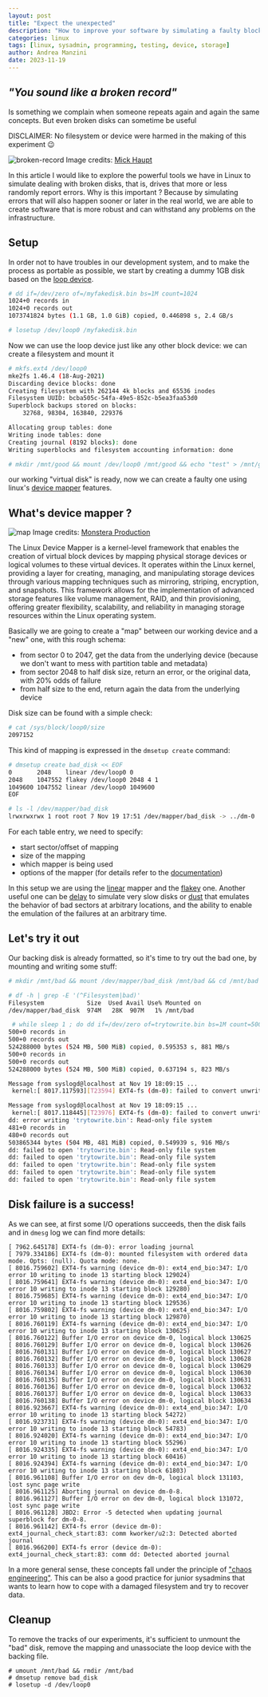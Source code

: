 ```yaml
---
layout: post
title: "Expect the unexpected"
description: "How to improve your software by simulating a faulty block device"
categories: linux
tags: [linux, sysadmin, programming, testing, device, storage]
author: Andrea Manzini
date: 2023-11-19
---
```


## *"You sound like a broken record"* 

Is something we complain when someone repeats again and again the same concepts. But even broken disks can sometime be useful 

DISCLAIMER: No filesystem or device were harmed in the making of this experiment 😉

![broken-record](/img/pexels-mick-haupt-7663550.jpg)
Image credits: [Mick Haupt](https://www.pexels.com/@mickhaupt/)


In this article I would like to explore the powerful tools we have in Linux to simulate dealing with broken disks, that is, drives that more or less randomly report errors. 
Why is this important ? Because by simulating errors that will also happen sooner or later in the real world, we are able to create software that is more robust and can withstand any problems on the infrastructure. 

## Setup

In order not to have troubles in our development system, and to make the process as portable as possible, we start by creating a dummy 1GB disk based on the [loop device](https://en.wikipedia.org/wiki/Loop_device).

```bash
# dd if=/dev/zero of=/myfakedisk.bin bs=1M count=1024
1024+0 records in
1024+0 records out
1073741824 bytes (1.1 GB, 1.0 GiB) copied, 0.446898 s, 2.4 GB/s

# losetup /dev/loop0 /myfakedisk.bin
```

Now we can use the loop device just like any other block device: we can create a filesystem and mount it

```bash
# mkfs.ext4 /dev/loop0
mke2fs 1.46.4 (18-Aug-2021)
Discarding device blocks: done                            
Creating filesystem with 262144 4k blocks and 65536 inodes
Filesystem UUID: bcba505c-54fa-49e5-852c-b5ea3faa53d0
Superblock backups stored on blocks: 
	32768, 98304, 163840, 229376

Allocating group tables: done                            
Writing inode tables: done                            
Creating journal (8192 blocks): done
Writing superblocks and filesystem accounting information: done

# mkdir /mnt/good && mount /dev/loop0 /mnt/good && echo "test" > /mnt/good/test.txt && umount /mnt/good
```

our working "virtual disk" is ready, now we can create a faulty one using linux's [device mapper](https://docs.kernel.org/admin-guide/device-mapper/index.html) features.

## What's device mapper ?

![map](/img/pexels-monstera-production-7412095.jpg)
Image credits: [Monstera Production](https://www.pexels.com/@gabby-k/)

The Linux Device Mapper is a kernel-level framework that enables the creation of virtual block devices by mapping physical storage devices or logical volumes to these virtual devices. It operates within the Linux kernel, providing a layer for creating, managing, and manipulating storage devices through various mapping techniques such as mirroring, striping, encryption, and snapshots. This framework allows for the implementation of advanced storage features like volume management, RAID, and thin provisioning, offering greater flexibility, scalability, and reliability in managing storage resources within the Linux operating system.

Basically we are going to create a "map" between our working device and a "new" one, with this rough schema:

- from sector 0 to 2047, get the data from the underlying device (because we don't want to mess with partition table and metadata)
- from sector 2048 to half disk size, return an error, or the original data, with 20% odds of failure
- from half size to the end, return again the data from the underlying device

Disk size can be found with a simple check:

```bash
# cat /sys/block/loop0/size 
2097152
```

This kind of mapping is expressed in the `dmsetup create` command:

```bash
# dmsetup create bad_disk << EOF
0       2048    linear /dev/loop0 0
2048    1047552 flakey /dev/loop0 2048 4 1 
1049600 1047552 linear /dev/loop0 1049600
EOF

# ls -l /dev/mapper/bad_disk
lrwxrwxrwx 1 root root 7 Nov 19 17:51 /dev/mapper/bad_disk -> ../dm-0
```

For each table entry, we need to specify:
- start sector/offset of mapping
- size of the mapping 
- which mapper is being used
- options of the mapper (for details refer to the [documentation](https://docs.kernel.org/admin-guide/device-mapper/index.html))

In this setup we are using the [linear](https://docs.kernel.org/admin-guide/device-mapper/linear.html) mapper and the [flakey](https://docs.kernel.org/admin-guide/device-mapper/dm-flakey.html) one. Another useful one can be [delay](https://docs.kernel.org/admin-guide/device-mapper/delay.html) to simulate very slow disks or [dust](https://docs.kernel.org/admin-guide/device-mapper/dm-dust.html) that emulates the behavior of bad sectors at arbitrary locations, and the ability to enable the emulation of the failures at an arbitrary time.

## Let's try it out

Our backing disk is already formatted, so it's time to try out the bad one, by mounting and writing some stuff:

```bash
# mkdir /mnt/bad && mount /dev/mapper/bad_disk /mnt/bad && cd /mnt/bad

# df -h | grep -E '(^Filesystem|bad)'
Filesystem            Size  Used Avail Use% Mounted on
/dev/mapper/bad_disk  974M   28K  907M   1% /mnt/bad

 # while sleep 1 ; do dd if=/dev/zero of=trytowrite.bin bs=1M count=500 ; done 
500+0 records in
500+0 records out
524288000 bytes (524 MB, 500 MiB) copied, 0.595353 s, 881 MB/s
500+0 records in
500+0 records out
524288000 bytes (524 MB, 500 MiB) copied, 0.637194 s, 823 MB/s

Message from syslogd@localhost at Nov 19 18:09:15 ...
 kernel:[ 8017.117593][T23594] EXT4-fs (dm-0): failed to convert unwritten extents to written extents -- potential data loss!  (inode 13, error -30)

Message from syslogd@localhost at Nov 19 18:09:15 ...
 kernel:[ 8017.118445][T23976] EXT4-fs (dm-0): failed to convert unwritten extents to written extents -- potential data loss!  (inode 13, error -30)
dd: error writing 'trytowrite.bin': Read-only file system
481+0 records in
480+0 records out
503865344 bytes (504 MB, 481 MiB) copied, 0.549939 s, 916 MB/s
dd: failed to open 'trytowrite.bin': Read-only file system
dd: failed to open 'trytowrite.bin': Read-only file system
dd: failed to open 'trytowrite.bin': Read-only file system
dd: failed to open 'trytowrite.bin': Read-only file system
dd: failed to open 'trytowrite.bin': Read-only file system
```

## Disk failure is a success! 

As we can see, at first some I/O operations succeeds, then the disk fails and in `dmesg` log we can find more details:

```
[ 7962.645178] EXT4-fs (dm-0): error loading journal
[ 7979.334186] EXT4-fs (dm-0): mounted filesystem with ordered data mode. Opts: (null). Quota mode: none.
[ 8016.759602] EXT4-fs warning (device dm-0): ext4_end_bio:347: I/O error 10 writing to inode 13 starting block 129024)
[ 8016.759641] EXT4-fs warning (device dm-0): ext4_end_bio:347: I/O error 10 writing to inode 13 starting block 129280)
[ 8016.759685] EXT4-fs warning (device dm-0): ext4_end_bio:347: I/O error 10 writing to inode 13 starting block 129536)
[ 8016.759802] EXT4-fs warning (device dm-0): ext4_end_bio:347: I/O error 10 writing to inode 13 starting block 129870)
[ 8016.760119] EXT4-fs warning (device dm-0): ext4_end_bio:347: I/O error 10 writing to inode 13 starting block 130625)
[ 8016.760122] Buffer I/O error on device dm-0, logical block 130625
[ 8016.760129] Buffer I/O error on device dm-0, logical block 130626
[ 8016.760131] Buffer I/O error on device dm-0, logical block 130627
[ 8016.760132] Buffer I/O error on device dm-0, logical block 130628
[ 8016.760133] Buffer I/O error on device dm-0, logical block 130629
[ 8016.760134] Buffer I/O error on device dm-0, logical block 130630
[ 8016.760135] Buffer I/O error on device dm-0, logical block 130631
[ 8016.760136] Buffer I/O error on device dm-0, logical block 130632
[ 8016.760137] Buffer I/O error on device dm-0, logical block 130633
[ 8016.760138] Buffer I/O error on device dm-0, logical block 130634
[ 8016.923667] EXT4-fs warning (device dm-0): ext4_end_bio:347: I/O error 10 writing to inode 13 starting block 54272)
[ 8016.923731] EXT4-fs warning (device dm-0): ext4_end_bio:347: I/O error 10 writing to inode 13 starting block 54783)
[ 8016.924020] EXT4-fs warning (device dm-0): ext4_end_bio:347: I/O error 10 writing to inode 13 starting block 55296)
[ 8016.924335] EXT4-fs warning (device dm-0): ext4_end_bio:347: I/O error 10 writing to inode 13 starting block 60416)
[ 8016.924394] EXT4-fs warning (device dm-0): ext4_end_bio:347: I/O error 10 writing to inode 13 starting block 61803)
[ 8016.961108] Buffer I/O error on dev dm-0, logical block 131103, lost sync page write
[ 8016.961125] Aborting journal on device dm-0-8.
[ 8016.961127] Buffer I/O error on dev dm-0, logical block 131072, lost sync page write
[ 8016.961128] JBD2: Error -5 detected when updating journal superblock for dm-0-8.
[ 8016.961142] EXT4-fs error (device dm-0): ext4_journal_check_start:83: comm kworker/u2:3: Detected aborted journal
[ 8016.966200] EXT4-fs error (device dm-0): ext4_journal_check_start:83: comm dd: Detected aborted journal
```
In a more general sense, these concepts fall under the principle of ["chaos engineering"](https://en.wikipedia.org/wiki/Chaos_engineering). 
This can be also a good practice for junior sysadmins that wants to learn how to cope with a damaged filesystem and try to recover data.

## Cleanup

To remove the tracks of our experiments, it's sufficient to unmount the "bad" disk, remove the mapping and unassociate the loop device with the backing file. 
```
# umount /mnt/bad && rmdir /mnt/bad
# dmsetup remove bad_disk
# losetup -d /dev/loop0
```


